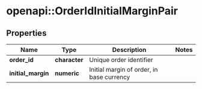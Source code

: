 # openapi::OrderIdInitialMarginPair

## Properties
Name | Type | Description | Notes
------------ | ------------- | ------------- | -------------
**order_id** | **character** | Unique order identifier | 
**initial_margin** | **numeric** | Initial margin of order, in base currency | 


